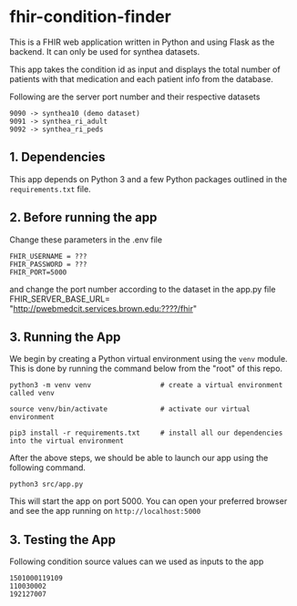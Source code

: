 # fhir-condition-finder

This is a FHIR web application written in Python and using Flask as the backend. It can only be used for synthea datasets.

This app takes the condition id as input and displays the total number of patients with that medication and each patient info from the database.

Following are the server port number and their respective datasets

```
9090 -> synthea10 (demo dataset)
9091 -> synthea_ri_adult
9092 -> synthea_ri_peds
```

## 1. Dependencies
This app depends on Python 3 and a few Python packages outlined in the `requirements.txt` file. 

## 2. Before running the app

Change these parameters in the .env file

```
FHIR_USERNAME = ???
FHIR_PASSWORD = ???
FHIR_PORT=5000
```

and change the port number according to the dataset in the app.py file 
FHIR_SERVER_BASE_URL= "http://pwebmedcit.services.brown.edu:????/fhir"

## 3. Running the App

We begin by creating a Python virtual environment using the `venv` module. This is done by running the command below from the "root" of this repo. 

```
python3 -m venv venv                 # create a virtual environment called venv

source venv/bin/activate             # activate our virtual environment

pip3 install -r requirements.txt     # install all our dependencies into the virtual environment
```


After the above steps, we should be able to launch our app using the following command.

```
python3 src/app.py
```


This will start the app on port 5000. You can open your preferred browser and see the app running on `http://localhost:5000`

## 3. Testing the App

Following condition source values can we used as inputs to the app

```
1501000119109
110030002
192127007
```

